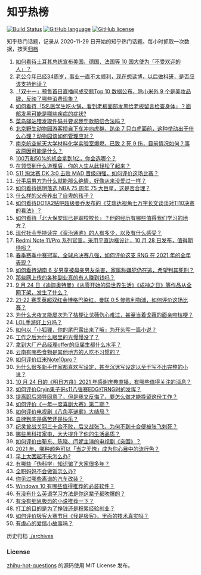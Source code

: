 # 知乎热榜
[![Build Status](https://github.com/ToWeLong/zhihu-hot-questions/workflows/CI/badge.svg)](https://github.com/ToWeLong/zhihu-hot-questions/actions)
[![GitHub language](https://img.shields.io/badge/language-golang-orange.svg)](https://golang.org/)
[![GitHub license](https://img.shields.io/github/license/ToWeLong/zhihu-hot-questions)](https://github.com/ToWeLong/zhihu-hot-questions/blob/main/LICENSE)

知乎热门话题，记录从 2020-11-29 日开始的知乎热门话题。每小时抓取一次数据，按天[归档](./archives)

<!-- BEGIN -->

1. [如何看待土耳其总统宣布美国、德国、法国等 10 国大使为「不受欢迎的人」？](https://www.zhihu.com/question/494197964)
1. [老公今年已经34周岁，事业一直不太顺利，现在想读博，以后做科研，是否应该支持他读？](https://www.zhihu.com/question/494041798)
1. [「双十一」预售首日直播间成交额Top 10 数据公布，除小米外 9 个是美妆品牌，反映了哪些消费现象？](https://www.zhihu.com/question/494032515)
1. [如何看待「5名医学生吃火锅，看到老板面部发黑给老板留言检查身体」？面部发黑可能是哪些疾病的症状?](https://www.zhihu.com/question/494004745)
1. [菜鸟驿站错发取件码并要求我罚款赔偿合法吗？](https://www.zhihu.com/question/452480144)
1. [北京野生动物园游客擅自下车冲向虎群，趴坐 7 只白虎面前，这种举动出于什么心理？动物园该如何管理应对？](https://www.zhihu.com/question/494202611)
1. [南京航空航天大学材料化学实验室爆燃，已致 2 死 9 伤，目前情况如何？事故原因可能是什么？](https://www.zhihu.com/question/494272679)
1. [100万和50%的机会拿到1亿，你会选哪个？](https://www.zhihu.com/question/58987559)
1. [在领悟到什么道理后，你的人生从此轻松了起来？](https://www.zhihu.com/question/467881890)
1. [S11 淘汰赛 DK 3:0 击败 MAD 晋级四强，如何评价这场比赛？](https://www.zhihu.com/question/494270228)
1. [分手后男方为什么就能那么绝情，好像从来没爱过一样？](https://www.zhihu.com/question/321500639)
1. [如何看待姚明落选 NBA 75 周年 75 大巨星，这是否合理？](https://www.zhihu.com/question/494078195)
1. [什么样的父母养出了自卑的孩子？](https://www.zhihu.com/question/487647494)
1. [如何看待DOTA2贴吧超级曼乔发布的《艾瑞达视角七万字长文谈谈对TI10决赛的看法》？](https://www.zhihu.com/question/493991470)
1. [如何看待「北大保安现已是职校校长」？他的经历有哪些值得我们学习的地方？](https://www.zhihu.com/question/493822309)
1. [现代社会坚持读完《资治通鉴》的人有多少，以及有什么感受？](https://www.zhihu.com/question/278240384)
1. [Redmi Note 11/Pro 系列官宣，采用平直边框设计，10 月 28 日发布，值得期待吗？](https://www.zhihu.com/question/493440575)
1. [春季赛季中赛冠军、全球总决赛八强，如何评价这支 RNG 在 2021 年的全年表现？](https://www.zhihu.com/question/494178468)
1. [如何看待湖南 6 岁男童被母亲男友杀害，家属称嫌犯仍在逃，希望判其死刑？](https://www.zhihu.com/question/494037283)
1. [那些网上传的各种副业真的有人赚到钱吗？](https://www.zhihu.com/question/440132708)
1. [9 月 24 日《迪迦奥特曼》《从零开始的异世界生活》《成神之日》等作品从全网下架，发生了什么？](https://www.zhihu.com/question/488696458)
1. [21-22 赛季英超双红会博格巴染红，曼联 0:5 惨败利物浦，如何评价这场比赛？](https://www.zhihu.com/question/494311142)
1. [为什么犬夜叉能屡次为了桔梗让戈薇伤心难过，甚至当着戈薇的面亲吻桔梗？](https://www.zhihu.com/question/490149706)
1. [LOL手游好上分吗？](https://www.zhihu.com/question/492512804)
1. [如何以「小狐狸，你的尾巴露出来了哦」为开头写一篇小说？](https://www.zhihu.com/question/492055493)
1. [工作之后为什么眼里的光慢慢没了？](https://www.zhihu.com/question/487773577)
1. [拿到大厂产品经理offer的应届生都什么水平？](https://www.zhihu.com/question/321875211)
1. [云南有哪些食物是其他地方的人吃不习惯的？](https://www.zhihu.com/question/492113493)
1. [如何评价红米Note10pro？](https://www.zhihu.com/question/461516679)
1. [为什么很多新手作家都喜欢写设定，甚至沉迷写设定以至于写不出完整的小说？](https://www.zhihu.com/question/28896730)
1. [10 月 24 日的《明日方舟》2021 年感谢庆典直播，有哪些值得关注的消息？](https://www.zhihu.com/question/494281056)
1. [如何评价Cryin果子哥s11八强赛EDG打RNG时的发挥？](https://www.zhihu.com/question/494172539)
1. [提离职后领导同意了，但是我又反悔了，要怎么做才能挽留这份工作？](https://www.zhihu.com/question/487066647)
1. [如何评价《一年一度喜剧大赛》第二期？](https://www.zhihu.com/question/493950600)
1. [如何评价电视剧《八角亭谜雾》大结局？](https://www.zhihu.com/question/494034229)
1. [自律到底是痛苦还是快乐？](https://www.zhihu.com/question/482848739)
1. [纪灵曾战关羽三十合不败，后又战张飞，为何不到十合便被张飞刺死？](https://www.zhihu.com/question/68721731)
1. [哪些黑科技家电，大大提升了你的生活品质？](https://www.zhihu.com/question/494263580)
1. [如何评价由靳东、陈晓、闫妮主演的电视剧《突围》？](https://www.zhihu.com/question/303810752)
1. [2021 年，哪种颜色可以「当之无愧」成为你心目中的流行色？](https://www.zhihu.com/question/494263952)
1. [早上太困起不来怎么办?](https://www.zhihu.com/question/492932411)
1. [有哪些「伪科学」知识骗了大家很多年？](https://www.zhihu.com/question/493498811)
1. [全职妈妈不会做饭怎么办?](https://www.zhihu.com/question/489043488)
1. [你见过哪些离谱的汽车改装？](https://www.zhihu.com/question/493885469)
1. [Windows 10 有哪些值得推荐的必装软件？](https://www.zhihu.com/question/35088093)
1. [有没有什么英语学习方法是你这辈子都吹爆的？](https://www.zhihu.com/question/333389266)
1. [有没有细思极恐的小说推荐一下？](https://www.zhihu.com/question/482646252)
1. [打工的目的是为了挣钱还是积累经验创业？](https://www.zhihu.com/question/485807694)
1. [如何评价极客大赛节目《我是极客》，里面的技术真实吗？](https://www.zhihu.com/question/493139392)
1. [有虐心的爱情小故事吗？](https://www.zhihu.com/question/381394515)

<!-- END -->

历史归档 [./archives](./archives)


### License
[zhihu-hot-questions](https://github.com/towelong/zhihu-hot-questions) 的源码使用 MIT License 发布。